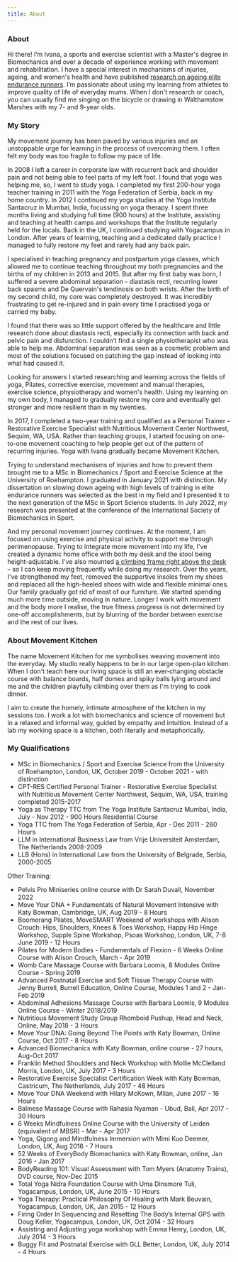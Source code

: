 ```yaml
---
title: About
---
```


### About

Hi there! I’m Ivana, a sports and exercise scientist with a Master's degree in Biomechanics and over a decade of experience working with movement and rehabilitation. I have a special interest in mechanisms of injuries, ageing, and women's health and have published [research on ageing elite endurance runners](https://commons.nmu.edu/isbs/vol40/iss1/36/). I’m passionate about using my learning from athletes to improve quality of life of everyday mums. When I don't research or coach, you can usually find me singing on the 
bicycle or drawing in Walthamstow Marshes with my 7- and 9-year olds. 

### My Story

My movement journey has been paved by various injuries and an unstoppable urge
for learning in the process of overcoming them. I often felt my body was too
fragile to follow my pace of life.

In 2008 I left a career in corporate law with recurrent back and shoulder pain
and not being able to feel parts of my left foot. I found that yoga was helping
me, so, I went to study yoga. I completed my first 200-hour yoga teacher training in 2011 with the Yoga Federation of Serbia, back in my home country. In 2012 I continued my yoga studies at the Yoga Institute Santacruz in Mumbai, India, focussing on yoga therapy. I spent
three months living and studying full time (900 hours) at the Institute,
assisting and teaching at health camps and workshops that the Institute
regularly held for the locals. Back in the UK, I continued studying with
Yogacampus in London. After years of learning, teaching and a dedicated daily
practice I managed to fully restore my feet and rarely had any back pain. 

I specialised in teaching pregnancy and postpartum yoga classes, which allowed me to continue teaching throughout my both pregnancies and the births of my children in 2013 and 2015. But after my first baby was born, I suffered a severe abdominal separation - diastasis recti, recurring lower back spasms and De Quervain's tendinosis on both wrists. After the birth of my second child, my core was completely destroyed. It was incredibly frustrating to get re-injured and in pain every time I practised yoga or carried my baby. 

I found that there was so little support offered by the healthcare and little research done about diastasis recti, especially its connection with back and pelvic pain and disfunction. I couldn’t find a single physiotherapist who was able to help me. Abdominal separation was seen as a cosmetic problem and most of the solutions focused on patching the gap instead of looking into what had caused it. 

Looking for answers I started researching and learning across the fields of yoga, Pilates, corrective exercise, movement and manual therapies, exercise science, physiotherapy and women's health. Using my learning on my own body, I managed to gradually restore my core and eventually get stronger and more resilient than in my twenties.

In 2017, I completed a two-year training and qualified as a Personal Trainer – Restorative Exercise Specialist with Nutritious Movement Center Northwest, Sequim, WA, USA. Rather than teaching groups, I started focusing on one-to-one movement coaching to help people get out of the pattern of recurring injuries. Yoga with Ivana gradually became Movement Kitchen. 

Trying to understand mechanisms of injuries and how to prevent them brought me to a MSc in Biomechanics / Sport and Exercise Science at the University of Roehampton. I graduated in January 2021 with distinction. My dissertation on slowing down ageing with high levels of training in elite endurance runners was selected as the best in my field and I presented it to the next generation of the MSc in Sport Science students. In July 2022, my research was presented at the conference of the International Society of Biomechanics in Sport.

And my personal movement journey continues. At the moment, I am focused on using exercise and physical activity to support me through perimenopause. Trying to integrate more movement into my life, I've created a dynamic home office with both my desk and the stool being height-adjustable. I've also mounted [a climbing frame right above the desk](https://www.instagram.com/p/CSwn5CbKN6b/) – so I can keep moving frequently while doing my research. Over the years, I've strengthened my feet, removed the supportive insoles from my shoes and replaced all the high-heeled shoes with wide and flexible minimal ones. Our family gradually got rid of most of our furniture. We started spending much more time outside, moving in nature. Longer I work with movement and the body more I realise, the true fitness progress is not determined by one-off accomplishments, but by blurring of the border between exercise and the rest of our lives.

### About Movement Kitchen

The name Movement Kitchen for me symbolises weaving movement into the everyday.
My studio really happens to be in our large open-plan kitchen. When I don't
teach here our living space is still an ever‐changing obstacle course with
balance boards, half domes and spiky balls lying around and me and the children
playfully climbing over them as I'm trying to cook dinner.

I aim to create the homely, intimate atmosphere of the kitchen in my sessions
too. I work a lot with biomechanics and science of movement but in a relaxed and
informal way, guided by empathy and intuition. Instead of a lab my working space
is a kitchen, both literally and metaphorically.

### My Qualifications

- MSc in Biomechanics / Sport and Exercise Science from the University of
  Roehampton, London, UK, October 2019 - October 2021 - with distinction
- CPT-RES Certified Personal Trainer - Restorative Exercise Specialist with
  Nutritious Movement Center Northwest, Sequim, WA, USA, training completed
  2015-2017
- Yoga as Therapy TTC from The Yoga Institute Santacruz Mumbai, India, July -
  Nov 2012 - 900 Hours Residential Course
- Yoga TTC from The Yoga Federation of Serbia, Apr - Dec 2011 - 260 Hours
- LLM in International Business Law from Vrije Universiteit Amsterdam, The
  Netherlands 2008-2009
- LLB (Hons) in International Law from the University of Belgrade, Serbia,
  2000-2005

Other Training:

- Pelvis Pro Miniseries online course with Dr Sarah Duvall, November 2022
- Move Your DNA + Fundamentals of Natural Movement Intensive with Katy Bowman,
  Cambridge, UK, Aug 2019 - 8 Hours
- Boomerang Pilates, MoveSMART Weekend of workshops with Alison Crouch: Hips,
  Shoulders, Knees & Toes Workshop, Happy Hip Hinge Workshop, Supple Spine
  Workshop, Psoas Workshop, London, UK, 7-8 June 2019 - 12 Hours
- Pilates for Modern Bodies - Fundamentals of Flexion - 6 Weeks Online Course
  with Alison Crouch, March - Apr 2019
- Womb Care Massage Course with Barbara Loomis, 8 Modules Online Course - Spring
  2019
- Advanced Postnatal Exercise and Soft Tissue Therapy Course with Jenny Burrell,
  Burrell Education, Online Course, Modules 1 and 2 - Jan-Feb 2019
- Abdominal Adhesions Massage Course with Barbara Loomis, 9 Modules Online
  Course - Winter 2018/2019
- Nutritious Movement Study Group Rhomboid Pushup, Head and Neck, Online, May
  2018 - 3 Hours
- Move Your DNA: Going Beyond The Points with Katy Bowman, Online Course, Oct
  2017 - 8 Hours
- Advanced Biomechanics with Katy Bowman, online course - 27 hours, Aug-Oct 2017
- Franklin Method Shoulders and Neck Workshop with Mollie McClelland Morris,
  London, UK, July 2017 - 3 Hours
- Restorative Exercise Specialist Certification Week with Katy Bowman,
  Castricum, The Netherlands, July 2017 - 48 Hours
- Move Your DNA Weekend with Hilary McKown, Milan, June 2017 - 16 Hours
- Balinese Massage Course with Rahasia Nyaman - Ubud, Bali, Apr 2017 - 30 Hours
- 6 Weeks Mindfulness Online Course with the University of Leiden (equivalent of
  MBSR) - Mar - Apr 2017
- Yoga, Qigong and Mindfulness Immersion with Mimi Kuo Deemer, London, UK, Aug
  2016 - 7 Hours
- 52 Weeks of EveryBody Biomechanics with Katy Bowman, online, Jan 2016 - Jan
  2017
- BodyReading 101: Visual Assessment with Tom Myers (Anatomy Trains), DVD
  course, Nov-Dec 2015
- Total Yoga Nidra Foundation Course with Uma Dinsmore Tuli, Yogacampus, London,
  UK, June 2015 - 10 Hours
- Yoga Therapy: Practical Philosophy Of Healing with Mark Beuvain, Yogacampus,
  London, UK, Jan 2015 - 12 Hours
- Firing Order In Sequencing and Resetting The Body’s Internal GPS with Doug
  Keller, Yogacampus, London, UK, Oct 2014 - 32 Hours
- Assisting and Adjusting yoga workshop with Emma Henry, London, UK, July 2014 -
  3 Hours
- Buggy Fit and Postnatal Exercise with GLL Better, London, UK, July 2014 - 4
  Hours
